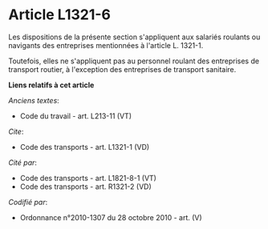 # Article L1321-6

Les dispositions de la présente section s'appliquent aux salariés roulants ou navigants des entreprises mentionnées à
l'article L. 1321-1. 

Toutefois, elles ne s'appliquent pas au personnel roulant des entreprises de transport routier, à l'exception des entreprises
de transport sanitaire.

**Liens relatifs à cet article**

_Anciens textes_:

  - Code du travail - art. L213-11 (VT)

_Cite_:

  - Code des transports - art. L1321-1 (VD)

_Cité par_:

  - Code des transports - art. L1821-8-1 (VT)
  - Code des transports - art. R1321-2 (VD)

_Codifié par_:

  - Ordonnance n°2010-1307 du 28 octobre 2010 - art. (V)
